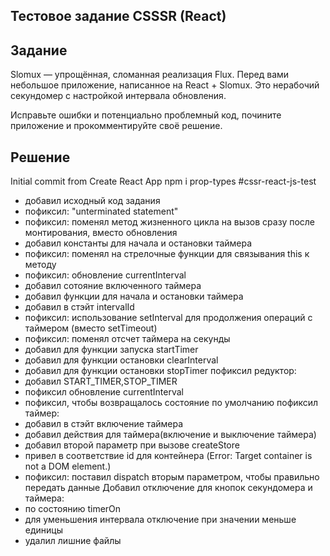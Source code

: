 ## Тестовое задание CSSSR (React)

## Задание

Slomux — упрощённая, сломанная реализация Flux. Перед вами небольшое приложение, написанное на React + Slomux. Это нерабочий секундомер с настройкой интервала обновления.

Исправьте ошибки и потенциально проблемный код, почините приложение и прокомментируйте своё решение.

## Решение

Initial commit from Create React App
npm i prop-types
#cssr-react-js-test
- добавил исходный код задания
- пофиксил: "unterminated statement"
- пофиксил: поменял метод жизненного цикла на вызов сразу после монтирования, вместо обновления
- добавил константы для начала и остановки таймера
- пофиксил: поменял на стрелочные функции для связывания this к методу
- пофиксил: обновление currentInterval
- добавил сотояние включенного таймера
- добавил функции для начала и остановки таймера
- добавил в стэйт intervalId
- пофиксил: использование setInterval для продолжения операций с таймером (вместо setTimeout)
- пофиксил: поменял отсчет таймера на секунды
- добавил для функции запуска startTimer
- добавил для функции остановки clearInterval
- добавил для функции остановки stopTimer
пофиксил редуктор:
- добавил START_TIMER,STOP_TIMER
- пофиксил обновление currentInterval
- пофиксил, чтобы возвращалось состояние по умолчанию
пофиксил таймер:
- добавил в стэйт включение таймера
- добавил действия для таймера(включение и выключение таймера)
- добавил второй параметр при вызове createStore
- привел в соответствие id для контейнера (Error: Target container is not a DOM element.)
- пофиксил: поставил dispatch вторым параметром, чтобы правильно передать данные
Добавил отключение для кнопок секундомера и таймера:
- по состоянию timerOn
- для уменьшения интервала отключение при значении меньше единицы
- удалил лишние файлы
